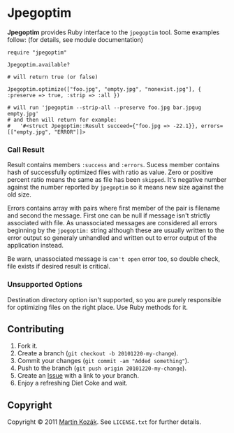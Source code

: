 Jpegoptim
=========

**Jpegoptim** provides Ruby interface to the `jpegoptim` tool. 
Some examples follow: (for details, see module documentation)

    require "jpegoptim"
    
    Jpegoptim.available?
    
    # will return true (or false)
    
    Jpegoptim.optimize(["foo.jpg", "empty.jpg", "nonexist.jpg"], { :preserve => true, :strip => :all })
    
    # will run 'jpegoptim --strip-all --preserve foo.jpg bar.jpgug empty.jpg'
    # and then will return for example: 
    #   '#<struct Jpegoptim::Result succeed={"foo.jpg => -22.1}}, errors=[["empty.jpg", "ERROR"]]>
    
### Call Result

Result contains members `:success` and `:errors`. Sucess member contains 
hash of successfully optimized files with ratio as value. Zero or 
positive percent ratio means the same as file has been `skipped`. It's 
negative number against the number reported by `jpegoptim` so it means 
new size against the old size.

Errors contains array with pairs where first member of the pair is 
filename and second the message. First one can be null if message isn't
strictly associated with file. As unassociated messages are considered 
all errors beginning by the `jpegoptim:` string although these are 
usually written to the error output so generaly unhandled and written 
out to error output of the application instead.

Be warn, unassociated message is `can't open` error too, so double 
check, file exists if desired result is critical.

### Unsupported Options

Destination directory option isn't supported, so you are purely 
responsible for optimizing files on the right place. Use Ruby methods 
for it.


    
    
Contributing
------------

1. Fork it.
2. Create a branch (`git checkout -b 20101220-my-change`).
3. Commit your changes (`git commit -am "Added something"`).
4. Push to the branch (`git push origin 20101220-my-change`).
5. Create an [Issue][2] with a link to your branch.
6. Enjoy a refreshing Diet Coke and wait.

Copyright
---------

Copyright &copy; 2011 [Martin Kozák][3]. See `LICENSE.txt` for
further details.

[2]: http://github.com/martinkozak/qrpc/issues
[3]: http://www.martinkozak.net/
